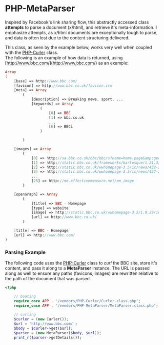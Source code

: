 PHP-MetaParser
===

Inspired by Facebook&#039;s link sharing flow, this abstractly accessed class
**attempts** to parse a document (x/html), and retrieve it&#039;s
meta-information. I emphasize attempts, as x/html documents are exceptionally
tough to parse, and data is often lost due to the content structuring delivered.

This class, as seen by the example below, works very well when coupled with the
[PHP-Curler](https://github.com/onassar/PHP-Curler) class.  
The following is an example of how data is returned, using
[http://www.bbc.com/](http://www.bbc.com/) as an example:

``` php
Array
(
    [base] => http://www.bbc.com/
    [favicon] => http://www.bbc.co.uk/favicon.ico
    [meta] => Array
        (
            [description] => Breaking news, sport, ...
            [keywords] => Array
                (
                    [0] => BBC
                    [1] => bbc.co.uk
                    ...
                    [6] => BBCi
                )

        )

    [images] => Array
        (
            [0] => http://sa.bbc.co.uk/bbc/bbc/s?name=home.page&amp;geo_edition=us&amp;ml_name=barlesque&amp;app_type=web&amp;language=en-GB&amp;ml_version=0.6.3
            [1] => http://static.bbc.co.uk/frameworks/barlesque/1.21.3/desktop/3/img/blocks/light.png
            [2] => http://static.bbc.co.uk/wwhomepage-3.5/ic/news/432-259/57632000/jpg/_57632639_013603124-1.jpg
            [3] => http://static.bbc.co.uk/wwhomepage-3.5/ic/news/432-259/57626000/jpg/_57626527_57626526.jpg
            ...
            [25] => http://me.effectivemeasure.net/em_image
        )

    [openGraph] => Array
        (
            [title] => BBC - Homepage
            [type] => website
            [image] => http://static.bbc.co.uk/wwhomepage-3.5/1.0.29/img/iphone.png
            [url] => http://www.bbc.co.uk/
        )

    [title] => BBC - Homepage
    [url] => http://www.bbc.com/
)
```

### Parsing Example

The following code uses the [PHP-Curler](https://github.com/onassar/PHP-Curler)
class to *curl* the BBC site, store it&#039;s content, and pass it along to a
**MetaParser** instance. The URL is passed along as well to ensure any paths
(favicons, images) are rewritten relative to the path of the document that was
parsed.

``` php
<?php

    // booting
    require_once APP . '/vendors/PHP-Curler/Curler.class.php';
    require_once APP . '/vendors/PHP-MetaParser/MetaParser.class.php';
    
    // curling
    $curler = (new Curler());
    $url = 'http://www.bbc.com/';
    $body = $curler->get($url);
    $parser = (new MetaParser($body, $url));
    print_r($parser->getDetails());

```
